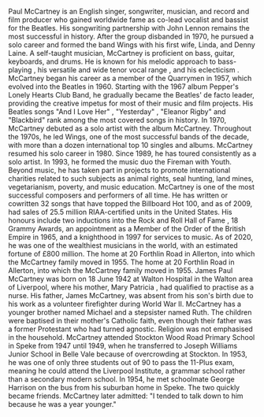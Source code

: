 Paul McCartney is an English singer, songwriter, musician, and record and film producer who gained worldwide fame as co-lead vocalist and bassist for the Beatles. His songwriting partnership with John Lennon remains the most successful in history. After the group disbanded in 1970, he pursued a solo career and formed the band Wings with his first wife, Linda, and Denny Laine. A self-taught musician, McCartney is proficient on bass, guitar, keyboards, and drums. He is known for his melodic approach to bass-playing , his versatile and wide tenor vocal range , and his eclecticism . McCartney began his career as a member of the Quarrymen in 1957, which evolved into the Beatles in 1960. Starting with the 1967 album Pepper's Lonely Hearts Club Band, he gradually became the Beatles' de facto leader, providing the creative impetus for most of their music and film projects. His Beatles songs "And I Love Her" , "Yesterday" , "Eleanor Rigby"  and "Blackbird"  rank among the most covered songs in history. In 1970, McCartney debuted as a solo artist with the album McCartney. Throughout the 1970s, he led Wings, one of the most successful bands of the decade, with more than a dozen international top 10 singles and albums. McCartney resumed his solo career in 1980. Since 1989, he has toured consistently as a solo artist. In 1993, he formed the music duo the Fireman with Youth. Beyond music, he has taken part in projects to promote international charities related to such subjects as animal rights, seal hunting, land mines, vegetarianism, poverty, and music education. McCartney is one of the most successful composers and performers of all time. He has written or cowritten 32 songs that have topped the Billboard Hot 100, and as of 2009, had sales of 25.5 million RIAA-certified units in the United States. His honours include two inductions into the Rock and Roll Hall of Fame , 18 Grammy Awards, an appointment as a Member of the Order of the British Empire in 1965, and a knighthood in 1997 for services to music. As of 2020, he was one of the wealthiest musicians in the world, with an estimated fortune of £800 million. The home at 20 Forthlin Road in Allerton, into which the McCartney family moved in 1955. The home at 20 Forthlin Road in Allerton, into which the McCartney family moved in 1955.
James Paul McCartney was born on 18 June 1942 at Walton Hospital in the Walton area of Liverpool, where his mother, Mary Patricia , had qualified to practise as a nurse. His father, James  McCartney, was absent from his son's birth due to his work as a volunteer firefighter during World War II. McCartney has a younger brother named Michael and a stepsister named Ruth. The children were baptised in their mother's Catholic faith, even though their father was a former Protestant who had turned agnostic. Religion was not emphasised in the household.
McCartney attended Stockton Wood Road Primary School in Speke from 1947 until 1949, when he transferred to Joseph Williams Junior School in Belle Vale because of overcrowding at Stockton. In 1953, he was one of only three students out of 90 to pass the 11-Plus exam, meaning he could attend the Liverpool Institute, a grammar school rather than a secondary modern school. In 1954, he met schoolmate George Harrison on the bus from his suburban home in Speke. The two quickly became friends. McCartney later admitted: "I tended to talk down to him because he was a year younger."